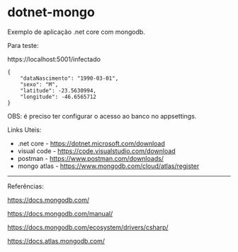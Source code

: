 # dotnet-mongo

Exemplo de aplicação .net core com mongodb.

Para teste:

https://localhost:5001/infectado

```
{
	"dataNascimento": "1990-03-01",
	"sexo": "M",
	"latitude": -23.5630994,
	"longitude": -46.6565712
}
```

OBS: é preciso ter configurar o acesso ao banco no appsettings.

Links Uteis:

- .net core - https://dotnet.microsoft.com/download
- visual code - https://code.visualstudio.com/download
- postman - https://www.postman.com/downloads/
- mongo atlas - https://www.mongodb.com/cloud/atlas/register

------

Referências:

https://docs.mongodb.com/

https://docs.mongodb.com/manual/

https://docs.mongodb.com/ecosystem/drivers/csharp/

https://docs.atlas.mongodb.com/